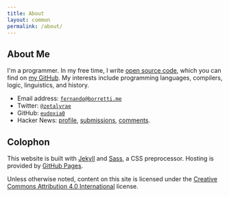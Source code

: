```yaml
---
title: About
layout: common
permalink: /about/
---
```


<article>

# About Me

I'm a programmer. In my free time, I write [open source code][port], which you
can find on [my GitHub][gh]. My interests include programming languages,
compilers, logic, linguistics, and history.

- Email address: [`fernando@borretti.me`][mail]
- Twitter: [`@zetalyrae`](https://twitter.com/zetalyrae)
- GitHub: [`eudoxia0`][gh]
- Hacker News: [profile][hn], [submissions][hnsub], [comments][hncom].

# Colophon

This website is built with [Jekyll][jekyll] and [Sass][sass], a CSS
preprocessor. Hosting is provided by [GitHub Pages][pages].

Unless otherwise noted, content on this site is licensed under the [Creative
Commons Attribution 4.0 International][license] license.

</article>

[port]: /portfolio/
[gh]: https://github.com/eudoxia0
[mail]: mailto:fernando@borretti.me
[jekyll]: http://jekyllrb.com/
[sass]: http://sass-lang.com/
[pages]: https://pages.github.com/
[license]: http://creativecommons.org/licenses/by/4.0/
[hn]: https://news.ycombinator.com/user?id=zetalyrae
[hnsub]: https://news.ycombinator.com/submitted?id=zetalyrae
[hncom]: https://news.ycombinator.com/threads?id=zetalyrae
